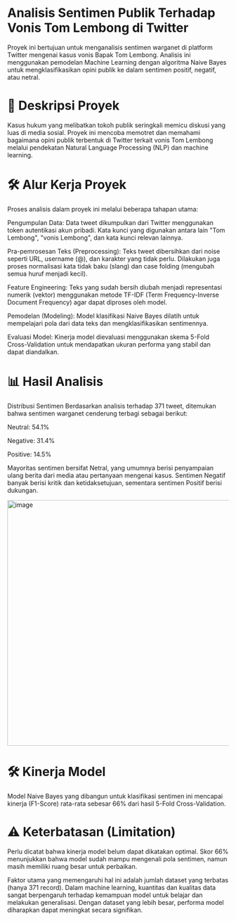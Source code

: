 # Analisis Sentimen Publik Terhadap Vonis Tom Lembong di Twitter
Proyek ini bertujuan untuk menganalisis sentimen warganet di platform Twitter mengenai kasus vonis Bapak Tom Lembong. Analisis ini menggunakan pemodelan Machine Learning dengan algoritma Naive Bayes untuk mengklasifikasikan opini publik ke dalam sentimen positif, negatif, atau netral.

# 📜 Deskripsi Proyek
Kasus hukum yang melibatkan tokoh publik seringkali memicu diskusi yang luas di media sosial. Proyek ini mencoba memotret dan memahami bagaimana opini publik terbentuk di Twitter terkait vonis Tom Lembong melalui pendekatan Natural Language Processing (NLP) dan machine learning.

# 🛠️ Alur Kerja Proyek
Proses analisis dalam proyek ini melalui beberapa tahapan utama:

Pengumpulan Data: Data tweet dikumpulkan dari Twitter menggunakan token autentikasi akun pribadi. Kata kunci yang digunakan antara lain "Tom Lembong", "vonis Lembong", dan kata kunci relevan lainnya.

Pra-pemrosesan Teks (Preprocessing): Teks tweet dibersihkan dari noise seperti URL, username (@), dan karakter yang tidak perlu. Dilakukan juga proses normalisasi kata tidak baku (slang) dan case folding (mengubah semua huruf menjadi kecil).

Feature Engineering: Teks yang sudah bersih diubah menjadi representasi numerik (vektor) menggunakan metode TF-IDF (Term Frequency-Inverse Document Frequency) agar dapat diproses oleh model.

Pemodelan (Modeling): Model klasifikasi Naive Bayes dilatih untuk mempelajari pola dari data teks dan mengklasifikasikan sentimennya.

Evaluasi Model: Kinerja model dievaluasi menggunakan skema 5-Fold Cross-Validation untuk mendapatkan ukuran performa yang stabil dan dapat diandalkan.

# 📊 Hasil Analisis
Distribusi Sentimen
Berdasarkan analisis terhadap 371 tweet, ditemukan bahwa sentimen warganet cenderung terbagi sebagai berikut:

Neutral: 54.1%

Negative: 31.4%

Positive: 14.5%

Mayoritas sentimen bersifat Netral, yang umumnya berisi penyampaian ulang berita dari media atau pertanyaan mengenai kasus. Sentimen Negatif banyak berisi kritik dan ketidaksetujuan, sementara sentimen Positif berisi dukungan.

<img width="761" height="559" alt="image" src="https://github.com/user-attachments/assets/c01f157d-72c7-4937-9688-a1766e18e7db" />

# 🛠️ Kinerja Model
Model Naive Bayes yang dibangun untuk klasifikasi sentimen ini mencapai kinerja (F1-Score) rata-rata sebesar 66% dari hasil 5-Fold Cross-Validation.

# ⚠️ Keterbatasan (Limitation)
Perlu dicatat bahwa kinerja model belum dapat dikatakan optimal. Skor 66% menunjukkan bahwa model sudah mampu mengenali pola sentimen, namun masih memiliki ruang besar untuk perbaikan.

Faktor utama yang memengaruhi hal ini adalah jumlah dataset yang terbatas (hanya 371 record). Dalam machine learning, kuantitas dan kualitas data sangat berpengaruh terhadap kemampuan model untuk belajar dan melakukan generalisasi. Dengan dataset yang lebih besar, performa model diharapkan dapat meningkat secara signifikan.
